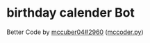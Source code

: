 # birthday calender Bot

Better Code by [mccuber04#2960](https://discord.com/users/693088765333471284) ([mccoder.py](https://github.com/mccoderpy))
